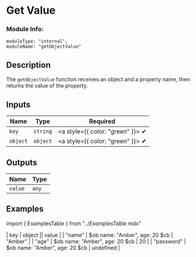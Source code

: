 # Get Value
### Module Info: 
```
moduleType: "internal",
moduleName: "getObjectValue"
```

## Description
The `getObjectValue` function receives an object and a property name, then returns the value of the property.

## Inputs
| Name | Type | Required
|------|------|:-----:|
| `key` | `string` | <a style={{ color: "green" }}> ✔ </a>
| `object` | `object` | <a style={{ color: "green" }}> ✔ </a>


## Outputs
| Name | Type |
|------|------|
| `value` | `any` |


## Examples

import { ExamplesTable } from "../_ExamplesTable_.mdx"

<ExamplesTable>
| key | object || value |
| "name" | $ob name: "Amber", age: 20 $cb | "Amber" |
| "age" | $ob name: "Amber", age: 20 $cb | 20 |
| "password" | $ob name: "Amber", age: 20 $cb | undefined |
</ExamplesTable>